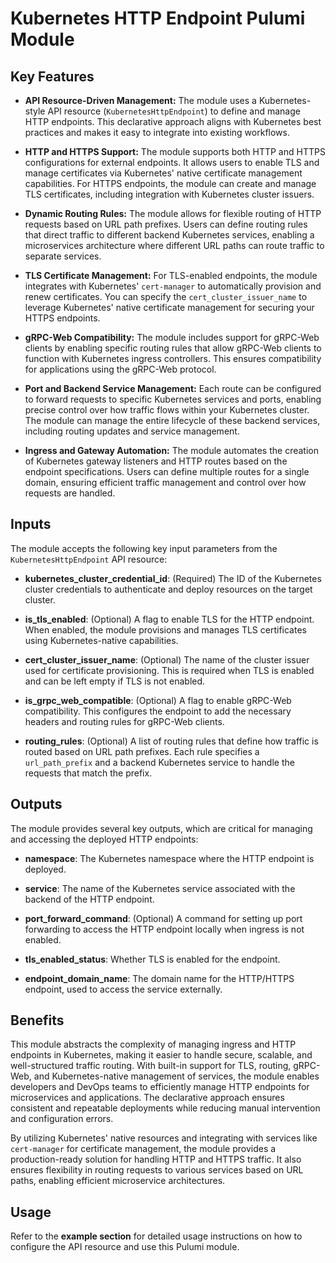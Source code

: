 # Kubernetes HTTP Endpoint Pulumi Module

## Key Features

- **API Resource-Driven Management:** The module uses a Kubernetes-style API resource (`KubernetesHttpEndpoint`) to define and manage HTTP endpoints. This declarative approach aligns with Kubernetes best practices and makes it easy to integrate into existing workflows.
  
- **HTTP and HTTPS Support:** The module supports both HTTP and HTTPS configurations for external endpoints. It allows users to enable TLS and manage certificates via Kubernetes' native certificate management capabilities. For HTTPS endpoints, the module can create and manage TLS certificates, including integration with Kubernetes cluster issuers.

- **Dynamic Routing Rules:** The module allows for flexible routing of HTTP requests based on URL path prefixes. Users can define routing rules that direct traffic to different backend Kubernetes services, enabling a microservices architecture where different URL paths can route traffic to separate services.

- **TLS Certificate Management:** For TLS-enabled endpoints, the module integrates with Kubernetes' `cert-manager` to automatically provision and renew certificates. You can specify the `cert_cluster_issuer_name` to leverage Kubernetes' native certificate management for securing your HTTPS endpoints.

- **gRPC-Web Compatibility:** The module includes support for gRPC-Web clients by enabling specific routing rules that allow gRPC-Web clients to function with Kubernetes ingress controllers. This ensures compatibility for applications using the gRPC-Web protocol.

- **Port and Backend Service Management:** Each route can be configured to forward requests to specific Kubernetes services and ports, enabling precise control over how traffic flows within your Kubernetes cluster. The module can manage the entire lifecycle of these backend services, including routing updates and service management.

- **Ingress and Gateway Automation:** The module automates the creation of Kubernetes gateway listeners and HTTP routes based on the endpoint specifications. Users can define multiple routes for a single domain, ensuring efficient traffic management and control over how requests are handled.

## Inputs

The module accepts the following key input parameters from the `KubernetesHttpEndpoint` API resource:

- **kubernetes_cluster_credential_id**: (Required) The ID of the Kubernetes cluster credentials to authenticate and deploy resources on the target cluster.
  
- **is_tls_enabled**: (Optional) A flag to enable TLS for the HTTP endpoint. When enabled, the module provisions and manages TLS certificates using Kubernetes-native capabilities.

- **cert_cluster_issuer_name**: (Optional) The name of the cluster issuer used for certificate provisioning. This is required when TLS is enabled and can be left empty if TLS is not enabled.

- **is_grpc_web_compatible**: (Optional) A flag to enable gRPC-Web compatibility. This configures the endpoint to add the necessary headers and routing rules for gRPC-Web clients.

- **routing_rules**: (Optional) A list of routing rules that define how traffic is routed based on URL path prefixes. Each rule specifies a `url_path_prefix` and a backend Kubernetes service to handle the requests that match the prefix.

## Outputs

The module provides several key outputs, which are critical for managing and accessing the deployed HTTP endpoints:

- **namespace**: The Kubernetes namespace where the HTTP endpoint is deployed.

- **service**: The name of the Kubernetes service associated with the backend of the HTTP endpoint.

- **port_forward_command**: (Optional) A command for setting up port forwarding to access the HTTP endpoint locally when ingress is not enabled.

- **tls_enabled_status**: Whether TLS is enabled for the endpoint.

- **endpoint_domain_name**: The domain name for the HTTP/HTTPS endpoint, used to access the service externally.

## Benefits

This module abstracts the complexity of managing ingress and HTTP endpoints in Kubernetes, making it easier to handle secure, scalable, and well-structured traffic routing. With built-in support for TLS, routing, gRPC-Web, and Kubernetes-native management of services, the module enables developers and DevOps teams to efficiently manage HTTP endpoints for microservices and applications. The declarative approach ensures consistent and repeatable deployments while reducing manual intervention and configuration errors.

By utilizing Kubernetes' native resources and integrating with services like `cert-manager` for certificate management, the module provides a production-ready solution for handling HTTP and HTTPS traffic. It also ensures flexibility in routing requests to various services based on URL paths, enabling efficient microservice architectures.

## Usage

Refer to the **example section** for detailed usage instructions on how to configure the API resource and use this Pulumi module.
